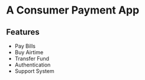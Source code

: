 # A Consumer Payment App

## Features

<ul>
<li>Pay Bills</li>
<li>Buy Airtime</li>
<li>Transfer Fund</li>
<li>Authentication</li>
<li>Support System</li>

</ul>
